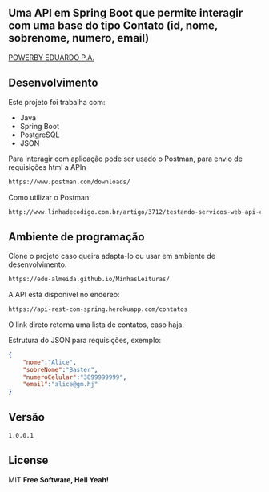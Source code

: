 ##  Uma API em Spring Boot que permite interagir com uma base do tipo Contato (id, nome, sobrenome, numero, email)
[POWERBY EDUARDO P.A.](http://instagram.com/bytubaraum)

## Desenvolvimento

Este projeto foi trabalha com:

- Java
- Spring Boot
- PostgreSQL
- JSON

Para interagir com aplicação pode ser usado o Postman, para envio de requisições html a APIn
```sh
https://www.postman.com/downloads/
```
Como utilizar o Postman:
```sh
http://www.linhadecodigo.com.br/artigo/3712/testando-servicos-web-api-com-postman.aspx
```

## Ambiente de programação
Clone o projeto caso queira adapta-lo ou usar em ambiente de desenvolvimento.

```sh
https://edu-almeida.github.io/MinhasLeituras/
```

A API está disponivel no endereo:
```sh
https://api-rest-com-spring.herokuapp.com/contatos
```
O link direto retorna uma lista de contatos, caso haja.

Estrutura do JSON para requisições, exemplo:
~~~json
{
    "nome":"Alice",
    "sobreNome":"Baster",
    "numeroCelular":"3899999999",
    "email":"alice@gm.hj"
}
~~~

## Versão

```sh
1.0.0.1
```

## License

MIT
**Free Software, Hell Yeah!**
